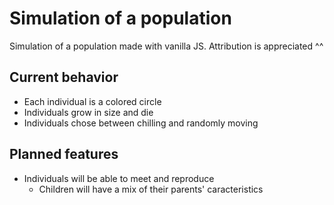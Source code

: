 # Simulation of a population
Simulation of a population made with vanilla JS.
Attribution is appreciated ^^

## Current behavior
- Each individual is a colored circle
- Individuals grow in size and die
- Individuals chose between chilling and randomly moving

## Planned features
- Individuals will be able to meet and reproduce
  - Children will have a mix of their parents' caracteristics